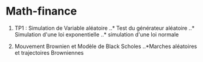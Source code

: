 # Math-finance
1. TP1 : Simulation de Variable aléatoire
..* Test du générateur aléatoire
..* Simulation d'une loi exponentielle
..* simulation d'une loi normale

2. Mouvement Brownien et Modèle de Black Scholes
..*Marches aléatoires et trajectoires Browniennes
